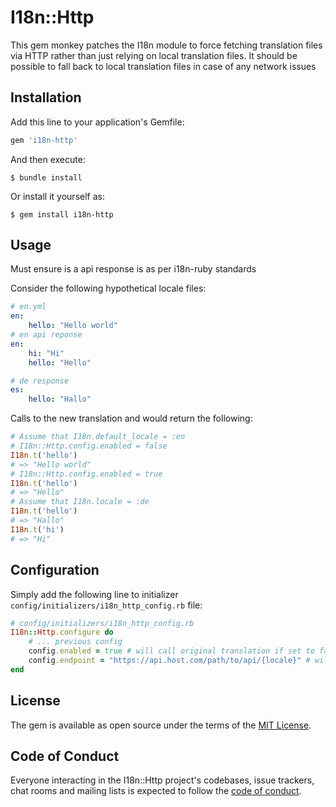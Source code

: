 # I18n::Http

This gem monkey patches the I18n module to force fetching translation files via HTTP rather than just relying on local translation files. It should be possible to fall back to local translation files in case of any network issues

## Installation

Add this line to your application's Gemfile:

```ruby
gem 'i18n-http'
```

And then execute:

    $ bundle install

Or install it yourself as:

    $ gem install i18n-http

## Usage

Must ensure is a api response is as per i18n-ruby standards

Consider the following hypothetical locale files:
```yml
# en.yml
en:
    hello: "Hello world"
# en api reponse
en:
    hi: "Hi"
    hello: "Hello"

# de response
es:
    hello: "Hallo"
```

Calls to the new translation and would return the following:

```ruby
# Assume that I18n.default_locale = :en
# I18n::Http.config.enabled = false
I18n.t('hello')
# => "Hello world"
# I18n::Http.config.enabled = true
I18n.t('hello')
# => "Hello"
# Assume that I18n.locale = :de
I18n.t('hello')
# => "Hallo"
I18n.t('hi')
# => "Hi"
```

## Configuration
Simply add the following line to initializer `config/initializers/i18n_http_config.rb` file:

```ruby
# config/initializers/i18n_http_config.rb
I18n::Http.configure do
    # ... previous config
    config.enabled = true # will call original translation if set to false
    config.endpoint = "https://api.host.com/path/to/api/{locale}" # will take the current locale
end
```

## License

The gem is available as open source under the terms of the [MIT License](https://opensource.org/licenses/MIT).

## Code of Conduct

Everyone interacting in the I18n::Http project's codebases, issue trackers, chat rooms and mailing lists is expected to follow the [code of conduct](https://github.com/[USERNAME]/i18n-http/blob/master/CODE_OF_CONDUCT.md).
